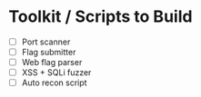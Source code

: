 # Toolkit / Scripts to Build

- [ ] Port scanner
- [ ] Flag submitter
- [ ] Web flag parser
- [ ] XSS + SQLi fuzzer
- [ ] Auto recon script
